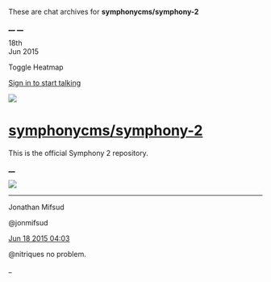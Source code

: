 These are chat archives for **symphonycms/symphony-2**

[__](/symphonycms/symphony-2/archives/2015/06/19)
[__](/symphonycms/symphony-2/archives/2015/06/17)

18th  
Jun 2015

Toggle Heatmap

[Sign in to start talking](/login?action=login&button=archive-login)

![](https://avatars-02.gitter.im/group/iv/3/57542c45c43b8c601977197e?s=48)

#  [symphonycms/symphony-2](/symphonycms/symphony-2)

This is the official Symphony 2 repository.

[ __ ](/orgs/symphonycms/rooms "More symphonycms rooms" )

![](https://avatars1.githubusercontent.com/u/859775?v=3&s=30)

__ __

Jonathan Mifsud

@jonmifsud

[Jun 18 2015
04:03](https://gitter.im/symphonycms/symphony-2?at=558242fcdeac73ee5b858efc ""
)

@nitriques no problem.

_

